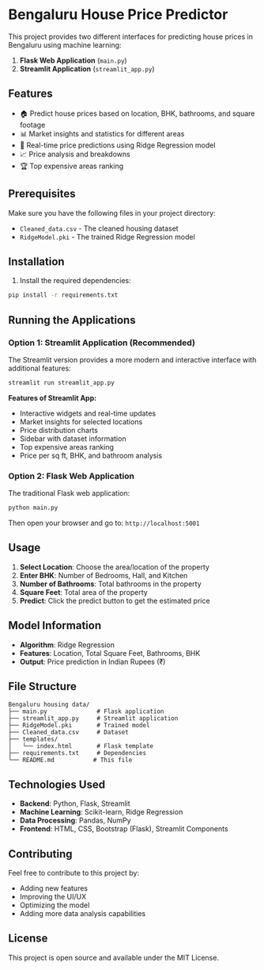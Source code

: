 # Bengaluru House Price Predictor

This project provides two different interfaces for predicting house prices in Bengaluru using machine learning:

1. **Flask Web Application** (`main.py`)
2. **Streamlit Application** (`streamlit_app.py`)

## Features

- 🏠 Predict house prices based on location, BHK, bathrooms, and square footage
- 📊 Market insights and statistics for different areas
- 🎯 Real-time price predictions using Ridge Regression model
- 📈 Price analysis and breakdowns
- 🏆 Top expensive areas ranking

## Prerequisites

Make sure you have the following files in your project directory:
- `Cleaned_data.csv` - The cleaned housing dataset
- `RidgeModel.pki` - The trained Ridge Regression model

## Installation

1. Install the required dependencies:

```bash
pip install -r requirements.txt
```

## Running the Applications

### Option 1: Streamlit Application (Recommended)

The Streamlit version provides a more modern and interactive interface with additional features:

```bash
streamlit run streamlit_app.py
```

**Features of Streamlit App:**
- Interactive widgets and real-time updates
- Market insights for selected locations
- Price distribution charts
- Sidebar with dataset information
- Top expensive areas ranking
- Price per sq ft, BHK, and bathroom analysis

### Option 2: Flask Web Application

The traditional Flask web application:

```bash
python main.py
```

Then open your browser and go to: `http://localhost:5001`

## Usage

1. **Select Location**: Choose the area/location of the property
2. **Enter BHK**: Number of Bedrooms, Hall, and Kitchen
3. **Number of Bathrooms**: Total bathrooms in the property
4. **Square Feet**: Total area of the property
5. **Predict**: Click the predict button to get the estimated price

## Model Information

- **Algorithm**: Ridge Regression
- **Features**: Location, Total Square Feet, Bathrooms, BHK
- **Output**: Price prediction in Indian Rupees (₹)

## File Structure

```
Bengaluru housing data/
├── main.py              # Flask application
├── streamlit_app.py     # Streamlit application
├── RidgeModel.pki       # Trained model
├── Cleaned_data.csv     # Dataset
├── templates/
│   └── index.html       # Flask template
├── requirements.txt     # Dependencies
└── README.md           # This file
```

## Technologies Used

- **Backend**: Python, Flask, Streamlit
- **Machine Learning**: Scikit-learn, Ridge Regression
- **Data Processing**: Pandas, NumPy
- **Frontend**: HTML, CSS, Bootstrap (Flask), Streamlit Components

## Contributing

Feel free to contribute to this project by:
- Adding new features
- Improving the UI/UX
- Optimizing the model
- Adding more data analysis capabilities

## License

This project is open source and available under the MIT License.
